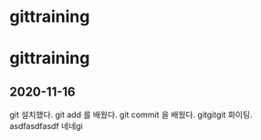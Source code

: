 # gittraining
# gittraining

## 2020-11-16
git 설치했다.
git add 를 배웠다.
git commit 을 배웠다.
gitgitgit 화이팅.
asdfasdfasdf 네네gi